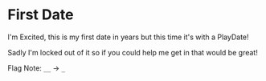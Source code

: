 # First Date

I'm Excited, this is my first date in years but this time it's with a PlayDate!

Sadly I'm locked out of it so if you could help me get in that would be great!

Flag Note: `__` -> `_`
